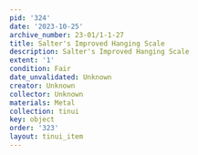 ```yaml
---
pid: '324'
date: '2023-10-25'
archive_number: 23-01/1-1-27
title: Salter's Improved Hanging Scale
description: Salter's Improved Hanging Scale
extent: '1'
condition: Fair
date_unvalidated: Unknown
creator: Unknown
collector: Unknown
materials: Metal
collection: tinui
key: object
order: '323'
layout: tinui_item
---
```

